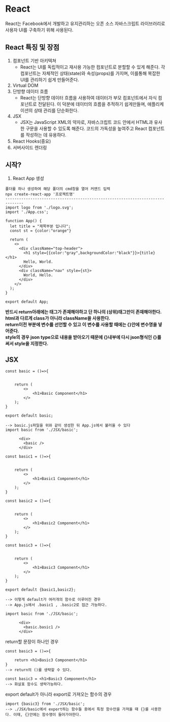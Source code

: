 # React
React는 Facebook에서 개발하고 유지관리하는 오픈 소스 자바스크립트 라이브러리로 사용자 UI를 구축하기 위해 사용된다. <br>

## React 특징 및 장점
1. 컴포넌트 기반 아키텍쳐
   - React는 UI를 독립적이고 재사용 가능한 컴포넌트로 분할할 수 있게 해준다. 각 컴포넌트는 자체적인 상태(state)와 속성(props)를 가지며, 이를통해 복잡한 UI를 관리하기 쉽게 만들어준다.
3. Virtual DOM
4. 단방향 데이터 흐름
   - React는 단방향 데이터 흐름을 사용하여 데이터가 부모 컴포넌트에서 자식 컴포넌트로 전달된다. 이 덕분에 데이터의 흐름을 추적하기 쉽게만들며, 애플리케이션의 상태 관리를 단순화한다.
6. JSX
   - JSX는 JavaScript XML의 약자로, 자바스크립트 코드 안에서 HTML과 유사한 구문을 사용할 수 있도록 해준다. 코드의 가독성을 높여주고 React 컴포넌트를 작성하는 데 유용하다.
8. React Hooks(중요)
9. 서버사이드 렌더링

## 시작?
1. React App 생성
```
폴더를 하나 생성하여 해당 폴더의 cmd창을 열어 커맨드 입력
npx create-react-app '프로젝트명'
------------------------------------------------------------------------------
import logo from './logo.svg';
import './App.css';

function App() {
  let title = "제목부분 입니다";
  const st = {color:"orange"}

  return (
    <>
      <div className="top-header">
        <h1 style={{color:"gray",backgroundColor:"black"}}>{title}</h1>
        Hello, World.
      </div>
      <div className="nav" style={st}>
        World, Hello.
      </div>
    </>
  );
}

export default App;

```
**반드시 return아래에는 태그가 존재해야하고 단 하나의 (상위)태그만이 존재해야한다.** <br>
**html과 다르게 class가 아니라 className을 사용한다.** <br>
**return이전 부분에 변수를 선언할 수 있고 이 변수를 사용할 때에는 {}안에 변수명을 넣어준다.** <br>
**style의 경우 json type으로 내용을 받아오기 때문에 {}내부에 다시 json형식인 {}를 써서 style을 지정한다.**


## JSX
```
const basic = ()=>{


    return (
        <>
            <h1>Basic Component</h1>
        </>
    );
}

export default basic;

--> basic.js파일을 위와 같이 생성한 뒤 App.js에서 불러올 수 있다
import basic from './JSX/basic';

      <div>
        <basic />
      </div>
```

```
const basic1 = ()=>{


    return (
        <>
            <h1>Basic1 Component</h1>
        </>
    );
}

const basic2 = ()=>{


    return (
        <>
            <h1>Basic2 Component</h1>
        </>
    );
}

const basic3 = ()=>{


    return (
        <>
            <h1>Basic3 Component</h1>
        </>
    );
}

export default {basic1,basic2};

--> 이렇게 default가 여러개의 함수로 이루어진 경우
--> App.js에서 .basic1 , .basic2로 접근 가능하다.

import basic from './JSX/basic';

      <div>
        <basic.basic1 />
      </div>
```

return할 문장이 하나인 경우
```
const basic3 = ()=>{

    return <h1>Basic3 Component</h1>
}
--> return의 ()를 생략할 수 있다.

const basic3 = <h1>Basic3 Component</h1>
--> 화살표 함수도 생략가능하다.
```

export default가 아니라 export로 가져오는 함수의 경우
```
import {basic3} from './JSX/basic';
--> ./JSX/basic에서 export하는 함수들 중에서 특정 함수만을 가져올 때 {}를 사용한다. 이때, {}안에는 함수명이 들어가야한다.
```
































